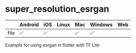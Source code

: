 # super_resolution_esrgan

|      | Android | iOS | Linux | Mac | Windows | Web |
|------|---------|-----|-------|-----|---------|-----|
| file | ✅       | ✅   |       | ✅   |    ✅    |     |

Example for using esrgan in flutter with TF Lite
